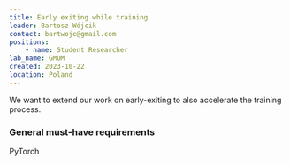 ```yaml
---
title: Early exiting while training
leader: Bartosz Wójcik
contact: bartwojc@gmail.com
positions:
    - name: Student Researcher
lab_name: GMUM
created: 2023-10-22
location: Poland
---
```


We want to extend our work on early-exiting to also accelerate the training process.

### General must-have requirements

PyTorch

